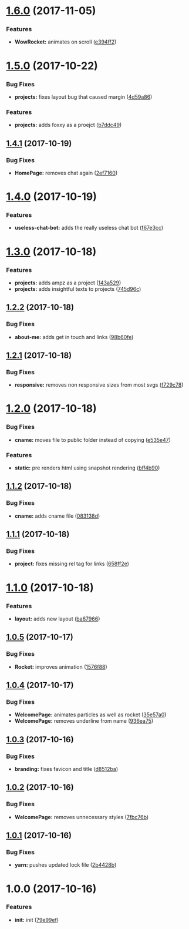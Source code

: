 <a name="1.6.0"></a>
# [1.6.0](https://github.com/aimed/norocketlab/compare/v1.5.0...v1.6.0) (2017-11-05)


### Features

* **WowRocket:** animates on scroll ([e394ff2](https://github.com/aimed/norocketlab/commit/e394ff2))



<a name="1.5.0"></a>
# [1.5.0](https://github.com/aimed/norocketlab/compare/v1.4.1...v1.5.0) (2017-10-22)


### Bug Fixes

* **projects:** fixes layout bug that caused margin ([4d59a86](https://github.com/aimed/norocketlab/commit/4d59a86))


### Features

* **projects:** adds foxxy as a proejct ([b7ddc49](https://github.com/aimed/norocketlab/commit/b7ddc49))



<a name="1.4.1"></a>
## [1.4.1](https://github.com/aimed/norocketlab/compare/v1.4.0...v1.4.1) (2017-10-19)


### Bug Fixes

* **HomePage:** removes chat again ([2ef7160](https://github.com/aimed/norocketlab/commit/2ef7160))



<a name="1.4.0"></a>
# [1.4.0](https://github.com/aimed/norocketlab/compare/v1.3.0...v1.4.0) (2017-10-19)


### Features

* **useless-chat-bot:** adds the really useless chat bot ([f67e3cc](https://github.com/aimed/norocketlab/commit/f67e3cc))



<a name="1.3.0"></a>
# [1.3.0](https://github.com/aimed/norocketlab/compare/v1.2.2...v1.3.0) (2017-10-18)


### Features

* **projects:** adds ampz as a project ([143a529](https://github.com/aimed/norocketlab/commit/143a529))
* **projects:** adds insightful texts to projects ([745d96c](https://github.com/aimed/norocketlab/commit/745d96c))



<a name="1.2.2"></a>
## [1.2.2](https://github.com/aimed/norocketlab/compare/v1.2.1...v1.2.2) (2017-10-18)


### Bug Fixes

* **about-me:** adds get in touch and links ([98b60fe](https://github.com/aimed/norocketlab/commit/98b60fe))



<a name="1.2.1"></a>
## [1.2.1](https://github.com/aimed/norocketlab/compare/v1.2.0...v1.2.1) (2017-10-18)


### Bug Fixes

* **responsive:** removes non responsive sizes from most svgs ([f729c78](https://github.com/aimed/norocketlab/commit/f729c78))



<a name="1.2.0"></a>
# [1.2.0](https://github.com/aimed/norocketlab/compare/v1.1.2...v1.2.0) (2017-10-18)


### Bug Fixes

* **cname:** moves file to public folder instead of copying ([e535e47](https://github.com/aimed/norocketlab/commit/e535e47))


### Features

* **static:** pre renders html using snapshot rendering ([bff4b90](https://github.com/aimed/norocketlab/commit/bff4b90))



<a name="1.1.2"></a>
## [1.1.2](https://github.com/aimed/norocketlab/compare/v1.1.1...v1.1.2) (2017-10-18)


### Bug Fixes

* **cname:** adds cname file ([083138d](https://github.com/aimed/norocketlab/commit/083138d))



<a name="1.1.1"></a>
## [1.1.1](https://github.com/aimed/norocketlab/compare/v1.1.0...v1.1.1) (2017-10-18)


### Bug Fixes

* **project:** fixes missing rel tag for links ([658ff2e](https://github.com/aimed/norocketlab/commit/658ff2e))



<a name="1.1.0"></a>
# [1.1.0](https://github.com/aimed/norocketlab/compare/v1.0.5...v1.1.0) (2017-10-18)


### Features

* **layout:** adds new layout ([ba67966](https://github.com/aimed/norocketlab/commit/ba67966))



<a name="1.0.5"></a>
## [1.0.5](https://github.com/aimed/norocketlab/compare/v1.0.4...v1.0.5) (2017-10-17)


### Bug Fixes

* **Rocket:** improves animation ([1576f88](https://github.com/aimed/norocketlab/commit/1576f88))



<a name="1.0.4"></a>
## [1.0.4](https://github.com/aimed/norocketlab/compare/v1.0.3...v1.0.4) (2017-10-17)


### Bug Fixes

* **WelcomePage:** animates particles as well as rocket ([35e57a0](https://github.com/aimed/norocketlab/commit/35e57a0))
* **WelcomePage:** removes underline from name ([936ea75](https://github.com/aimed/norocketlab/commit/936ea75))



<a name="1.0.3"></a>
## [1.0.3](https://github.com/aimed/norocketlab/compare/v1.0.2...v1.0.3) (2017-10-16)


### Bug Fixes

* **branding:** fixes favicon and title ([d8512ba](https://github.com/aimed/norocketlab/commit/d8512ba))



<a name="1.0.2"></a>
## [1.0.2](https://github.com/aimed/norocketlab/compare/v1.0.1...v1.0.2) (2017-10-16)


### Bug Fixes

* **WelcomePage:** removes unnecessary styles ([7fbc76b](https://github.com/aimed/norocketlab/commit/7fbc76b))



<a name="1.0.1"></a>
## [1.0.1](https://github.com/aimed/norocketlab/compare/v1.0.0...v1.0.1) (2017-10-16)


### Bug Fixes

* **yarn:** pushes updated lock file ([2b4428b](https://github.com/aimed/norocketlab/commit/2b4428b))



<a name="1.0.0"></a>
# 1.0.0 (2017-10-16)


### Features

* **init:** init ([79e99ef](https://github.com/aimed/norocketlab/commit/79e99ef))



